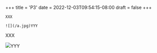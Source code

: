 +++
title = 'P3'
date = 2022-12-03T09:54:15-08:00
draft = false
+++

```text
XXX

![](/a.jpg)YYY
```

XXX

![](/a.jpg)YYY
